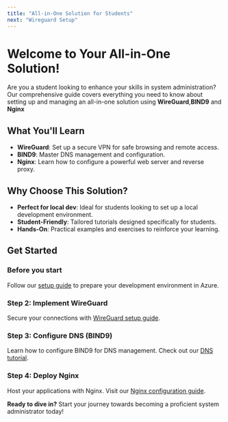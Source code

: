 ```yaml
---
title: "All-in-One Solution for Students"
next: "Wireguard Setup"
---
```


# Welcome to Your All-in-One Solution!

Are you a student looking to enhance your skills in system administration? Our comprehensive guide covers everything you need to know about setting up and managing an all-in-one solution using **WireGuard**,**BIND9** and **Nginx**

## What You'll Learn

- **WireGuard**: Set up a secure VPN for safe browsing and remote access.
- **BIND9**: Master DNS management and configuration.
- **Nginx**: Learn how to configure a powerful web server and reverse proxy.


## Why Choose This Solution?

- **Perfect for local dev**: Ideal for students looking to set up a local development environment.
- **Student-Friendly**: Tailored tutorials designed specifically for students.
- **Hands-On**: Practical examples and exercises to reinforce your learning.

## Get Started

### Before you start

Follow our [setup guide](azsetup) to prepare your development environment in Azure.

### Step 2: Implement WireGuard

Secure your connections with  [WireGuard setup guide](wireguardsetup).

### Step 3: Configure DNS (BIND9)

Learn how to configure BIND9 for DNS management. Check out our [DNS tutorial](dnssetup).

### Step 4: Deploy Nginx

Host your applications with Nginx. Visit our [Nginx configuration guide](#).


**Ready to dive in?** Start your journey towards becoming a proficient system administrator today!
